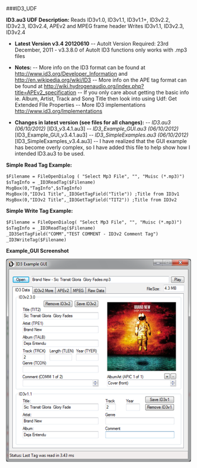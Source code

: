 ###ID3_UDF

 **ID3.au3 UDF Description:**
   Reads ID3v1.0, ID3v1.1, ID3v1.1+, ID3v2.2, ID3v2.3, ID3v2.4, APEv2 and MPEG frame header
   Writes ID3v1.1, ID3v2.3, ID3v2.4

- **Latest Version v3.4 20120610**<Enter>
-- AutoIt Version Required: 23rd December, 2011 - v3.3.8.0 of AutoIt ID3 functions only works with .mp3 files

- **Notes:**<Enter>
-- More info on the ID3 format can be found at http://www.id3.org/Developer_Information and http://en.wikipedia.org/wiki/ID3
-- More info on the APE tag format can be found at http://wiki.hydrogenaudio.org/index.php?title=APEv2_specification
-- If you only care about getting the basic info ie. Album, Artist, Track and Song Title then look into using Udf: Get Extended FIle Properties
-- More ID3 implementations http://www.id3.org/Implementations

- **Changes in latest version (see files for all changes):**<Enter>
-- *ID3.au3 (06/10/2012)* [ID3_v3.4.1.au3]
-- *ID3_Example_GUI.au3 (06/10/2012)* [ID3_Example_GUI_v3.4.1.au3]
-- *ID3_SimpleExamples.au3 (06/10/2012)* [ID3_SimpleExamples_v3.4.au3]
 -- I have realized that the GUI example has become overly complex, so I have added this file to help show how I intended ID3.au3   to be used.
  

**Simple Read Tag Example:**
```AutoIt
$Filename = FileOpenDialog ( "Select Mp3 File", "", "Muisc (*.mp3)")
$sTagInfo = _ID3ReadTag($Filename)
MsgBox(0,"TagInfo",$sTagInfo)
MsgBox(0,"ID3v1 Title",_ID3GetTagField("Title")) ;Title from ID3v1
MsgBox(0,"ID3v2 Title",_ID3GetTagField("TIT2")) ;Title from ID3v2
```

**Simple Write Tag Example:**
```AutoIt
$Filename = FileOpenDialog( "Select Mp3 File", "", "Muisc (*.mp3)")
$sTagInfo = _ID3ReadTag($Filename)
_ID3SetTagField("COMM","TEST COMMENT - ID3v2 Comment Tag")
_ID3WriteTag($Filename)
```

**Example_GUI Screenshot**

![Screenshot](images/screenshot_main.png)


